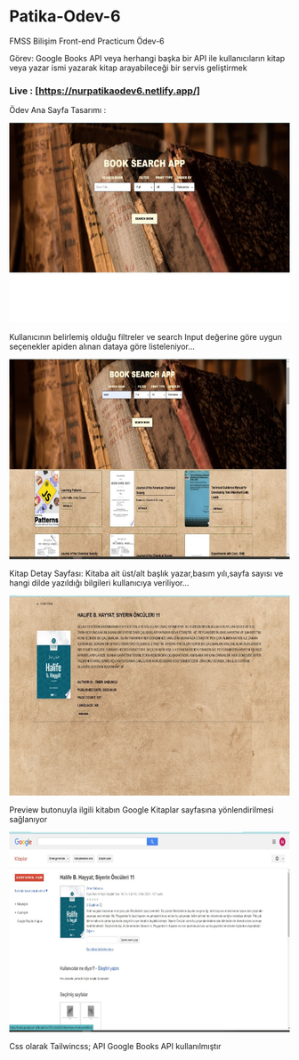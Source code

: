 # Patika-Odev-6
FMSS Bilişim Front-end Practicum Ödev-6

Görev: Google Books API veya herhangi başka bir API ile kullanıcıların kitap veya yazar ismi yazarak kitap arayabileceği bir servis geliştirmek

### Live : [https://nurpatikaodev6.netlify.app/]

Ödev Ana Sayfa Tasarımı :

<img src="./src/img/1.jpg" alt="alt text" width="640" height="360">

Kullanıcının belirlemiş olduğu filtreler ve search Input değerine göre uygun seçenekler apiden alınan dataya göre listeleniyor...

<img src="./src/img/2.jpg" alt="alt text" width="640" height="360">

Kitap Detay Sayfası: 
Kitaba ait üst/alt başlık yazar,basım yılı,sayfa sayısı ve hangi dilde yazıldığı bilgileri kullanıcıya veriliyor...

<img src="./src/img/3.jpg" alt="alt text" width="640" height="360">

 Preview butonuyla  ilgili kitabın Google Kitaplar sayfasına yönlendirilmesi sağlanıyor
 
<img src="./src/img/4.jpg" alt="alt text" width="640" height="360">


Css olarak Tailwincss; API Google Books API kullanılmıştır


